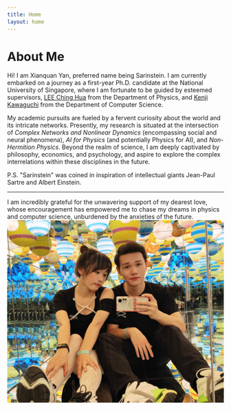 ```yaml
---
title: Home
layout: home
---
```


# About Me

Hi! I am Xianquan Yan, preferred name being Sarinstein. I am currently embarked on a journey as a first-year Ph.D. candidate at the National University of Singapore, where I am fortunate to be guided by esteemed supervisors, [LEE Ching Hua] from the Department of Physics, and [Kenji Kawaguchi] from the Department of Computer Science.

My academic pursuits are fueled by a fervent curiosity about the world and its intricate networks. Presently, my research is situated at the intersection of *Complex Networks and Nonlinear Dynamics* (encompassing social and neural phenomena), *AI for Physics* (and potentially Physics for AI), and *Non-Hermition Physics*. Beyond the realm of science, I am deeply captivated by philosophy, economics, and psychology, and aspire to explore the complex interrelations within these disciplines in the future.

P.S. "Sarinstein" was coined in inspiration of intellectual giants Jean-Paul Sartre and Albert Einstein.

----

I am incredibly grateful for the unwavering support of my dearest love, whose encouragement has empowered me to chase my dreams in physics and computer science, unburdened by the anxieties of the future.
![Thanks the support of my dearest love](./assets/img/yzz.jpg)

[LEE Ching Hua]: https://www.physics.nus.edu.sg/faculty/lee-ching-hua/
[Kenji Kawaguchi]: https://ml.comp.nus.edu.sg/kawaguchi

<!-- ---
title: Publications
layout: Page
---

---
title: Resume
layout: Page
--- -->
